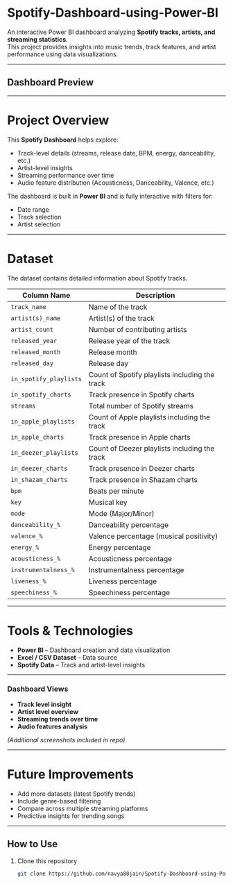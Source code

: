 # Spotify-Dashboard-using-Power-BI

An interactive Power BI dashboard analyzing **Spotify tracks, artists, and streaming statistics**.  
This project provides insights into music trends, track features, and artist performance using data visualizations.

---

## Dashboard Preview


---

# Project Overview
This **Spotify Dashboard** helps explore:
- Track-level details (streams, release date, BPM, energy, danceability, etc.)
- Artist-level insights
- Streaming performance over time
- Audio feature distribution (Acousticness, Danceability, Valence, etc.)

The dashboard is built in **Power BI** and is fully interactive with filters for:
- Date range
- Track selection
- Artist selection

---

# Dataset
The dataset contains detailed information about Spotify tracks.

| Column Name         | Description                                   |
|---------------------|-----------------------------------------------|
| `track_name`        | Name of the track                            |
| `artist(s)_name`    | Artist(s) of the track                       |
| `artist_count`      | Number of contributing artists               |
| `released_year`     | Release year of the track                    |
| `released_month`    | Release month                                |
| `released_day`      | Release day                                  |
| `in_spotify_playlists` | Count of Spotify playlists including the track |
| `in_spotify_charts` | Track presence in Spotify charts             |
| `streams`           | Total number of Spotify streams              |
| `in_apple_playlists` | Count of Apple playlists including the track |
| `in_apple_charts`   | Track presence in Apple charts               |
| `in_deezer_playlists` | Count of Deezer playlists including the track |
| `in_deezer_charts`  | Track presence in Deezer charts              |
| `in_shazam_charts`  | Track presence in Shazam charts              |
| `bpm`               | Beats per minute                             |
| `key`               | Musical key                                  |
| `mode`              | Mode (Major/Minor)                           |
| `danceability_%`    | Danceability percentage                      |
| `valence_%`         | Valence percentage (musical positivity)      |
| `energy_%`          | Energy percentage                            |
| `acousticness_%`    | Acousticness percentage                      |
| `instrumentalness_%`| Instrumentalness percentage                  |
| `liveness_%`        | Liveness percentage                          |
| `speechiness_%`     | Speechiness percentage                       |

---

# Tools & Technologies
- **Power BI** – Dashboard creation and data visualization
- **Excel / CSV Dataset** – Data source
- **Spotify Data** – Track and artist-level insights

---

### Dashboard Views
- **Track level insight**
- **Artist level overview**
- **Streaming trends over time**
- **Audio features analysis**

*(Additional screenshots included in repo)*

---

# Future Improvements
- Add more datasets (latest Spotify trends)
- Include genre-based filtering
- Compare across multiple streaming platforms
- Predictive insights for trending songs

---

##  How to Use
1. Clone this repository  
   ```bash
   git clone https://github.com/navya88jain/Spotify-Dashboard-using-Power-BI.git

